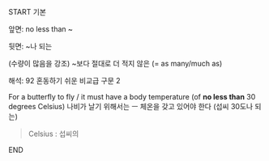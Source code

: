 START
기본

앞면:
no less than ~


뒷면:
~나 되는

(수량이 많음을 강조) ~보다 절대로 더 적지 않은
(= as many/much as)

해석:
92 혼동하기 쉬운 비교급 구문 2

For a butterfly to fly / it must have a body temperature (of **no less than** 30 degrees Celsius)
나비가 날기 위해서는 ㅡ 체온을 갖고 있어야 한다 (섭씨 30도나 되는)

> Celsius : 섭씨의
<!--ID: 1696749860071-->
END